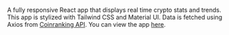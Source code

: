  A fully responsive React app that displays real time crypto stats and trends. This app is stylized with Tailwind CSS and Material UI. Data is fetched using Axios from [Coinranking API](https://rapidapi.com/Coinranking/api/coinranking1). You can view the app [here](https://mikemedina22800.github.io/Cryptomatics/).